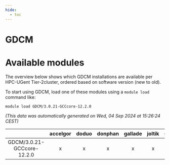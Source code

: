 ```yaml
---
hide:
  - toc
---
```


GDCM
====

# Available modules


The overview below shows which GDCM installations are available per HPC-UGent Tier-2cluster, ordered based on software version (new to old).

To start using GDCM, load one of these modules using a `module load` command like:

```shell
module load GDCM/3.0.21-GCCcore-12.2.0
```

*(This data was automatically generated on Wed, 04 Sep 2024 at 15:26:24 CEST)*  

| |accelgor|doduo|donphan|gallade|joltik|shinx|skitty|
| :---: | :---: | :---: | :---: | :---: | :---: | :---: | :---: |
|GDCM/3.0.21-GCCcore-12.2.0|x|x|x|x|x|-|x|
